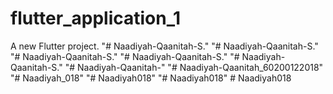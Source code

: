 # flutter_application_1

A new Flutter project.
"# Naadiyah-Qaanitah-S." 
"# Naadiyah-Qaanitah-S." 
"# Naadiyah-Qaanitah-S." 
"# Naadiyah-Qaanitah-S." 
"# Naadiyah-Qaanitah-S." 
"# Naadiyah-Qaanitah-" 
"# Naadiyah-Qaanitah_60200122018" 
"# Naadiyah_018" 
"# Naadiyah018" 
"# Naadiyah018" 
#   N a a d i y a h 0 1 8  
 